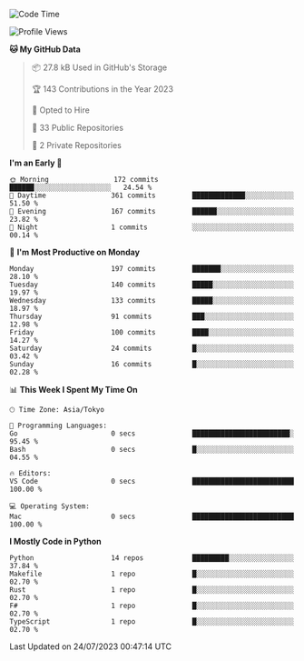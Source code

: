 <!--START_SECTION:waka-->
![Code Time](http://img.shields.io/badge/Code%20Time-695%20hrs%208%20mins-blue)

![Profile Views](http://img.shields.io/badge/Profile%20Views-0-blue)

**🐱 My GitHub Data** 

> 📦 27.8 kB Used in GitHub's Storage 
 > 
> 🏆 143 Contributions in the Year 2023
 > 
> 💼 Opted to Hire
 > 
> 📜 33 Public Repositories 
 > 
> 🔑 2 Private Repositories 
 > 
**I'm an Early 🐤** 

```text
🌞 Morning                172 commits         ██████░░░░░░░░░░░░░░░░░░░   24.54 % 
🌆 Daytime                361 commits         █████████████░░░░░░░░░░░░   51.50 % 
🌃 Evening                167 commits         ██████░░░░░░░░░░░░░░░░░░░   23.82 % 
🌙 Night                  1 commits           ░░░░░░░░░░░░░░░░░░░░░░░░░   00.14 % 
```
📅 **I'm Most Productive on Monday** 

```text
Monday                   197 commits         ███████░░░░░░░░░░░░░░░░░░   28.10 % 
Tuesday                  140 commits         █████░░░░░░░░░░░░░░░░░░░░   19.97 % 
Wednesday                133 commits         █████░░░░░░░░░░░░░░░░░░░░   18.97 % 
Thursday                 91 commits          ███░░░░░░░░░░░░░░░░░░░░░░   12.98 % 
Friday                   100 commits         ████░░░░░░░░░░░░░░░░░░░░░   14.27 % 
Saturday                 24 commits          █░░░░░░░░░░░░░░░░░░░░░░░░   03.42 % 
Sunday                   16 commits          █░░░░░░░░░░░░░░░░░░░░░░░░   02.28 % 
```


📊 **This Week I Spent My Time On** 

```text
🕑︎ Time Zone: Asia/Tokyo

💬 Programming Languages: 
Go                       0 secs              ████████████████████████░   95.45 % 
Bash                     0 secs              █░░░░░░░░░░░░░░░░░░░░░░░░   04.55 % 

🔥 Editors: 
VS Code                  0 secs              █████████████████████████   100.00 % 

💻 Operating System: 
Mac                      0 secs              █████████████████████████   100.00 % 
```

**I Mostly Code in Python** 

```text
Python                   14 repos            █████████░░░░░░░░░░░░░░░░   37.84 % 
Makefile                 1 repo              █░░░░░░░░░░░░░░░░░░░░░░░░   02.70 % 
Rust                     1 repo              █░░░░░░░░░░░░░░░░░░░░░░░░   02.70 % 
F#                       1 repo              █░░░░░░░░░░░░░░░░░░░░░░░░   02.70 % 
TypeScript               1 repo              █░░░░░░░░░░░░░░░░░░░░░░░░   02.70 % 
```




 Last Updated on 24/07/2023 00:47:14 UTC
<!--END_SECTION:waka-->
